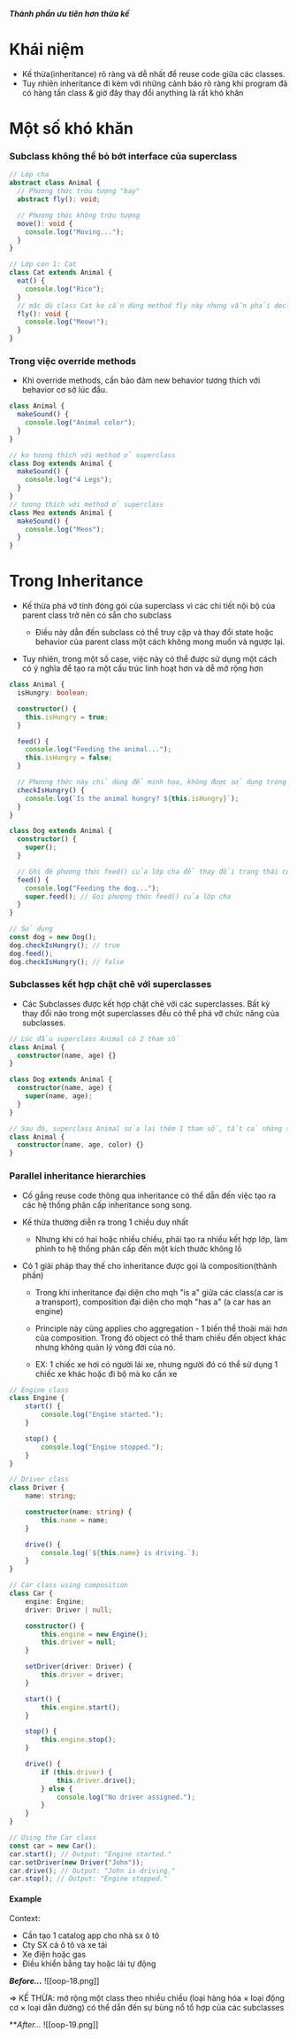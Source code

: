 
***Thành phần ưu tiên hơn thừa kế***

# Khái niệm

- Kế thừa(inheritance) rõ ràng và dễ nhất để reuse code giữa các classes.
- Tuy nhiên inheritance đi kèm với những cảnh báo rõ ràng khi program đã có hàng tấn class & giờ đây thay đổi anything là rất khó khăn

# Một số khó khăn

### Subclass không thể bỏ bớt interface của superclass


```ts
// Lớp cha
abstract class Animal {
  // Phương thức trừu tượng "bay"
  abstract fly(): void;

  // Phương thức không trừu tượng
  move(): void {
    console.log("Moving...");
  }
}

// Lớp con 1: Cat
class Cat extends Animal {
  eat() {
    console.log("Rice");
  }
  // mặc dù class Cat ko cần dùng method fly này nhưng vẫn phải declare vì class cha Animal có abstract method fly
  fly(): void {
    console.log("Meow!");
  }
}

```

### Trong việc override methods

- Khi override methods, cần bảo đảm new behavior tương thích với behavior cơ sở lúc đầu.

```ts
class Animal {
  makeSound() {
    console.log("Animal color");
  }
}

// ko tương thích với method ở superclass
class Dog extends Animal {
  makeSound() {
    console.log("4 Legs");
  }
}
// tương thích với method ở superclass
class Meo extends Animal {
  makeSound() {
    console.log("Meos");
  }
}
```


# Trong Inheritance

- Kế thừa phá vỡ tính đóng gói của superclass vì các chi tiết nội bộ của parent class trở nên có sẵn cho subclass
	- Điều này dẫn đến subclass có thể truy cập và thay đổi state hoặc behavior của parent class một cách không mong muốn và ngược lại. 

- Tuy nhiên, trong một số case, việc này có thể được sử dụng một cách có ý nghĩa để tạo ra một cấu trúc linh hoạt hơn và dễ mở rộng hơn

```ts
class Animal {
  isHungry: boolean;

  constructor() {
    this.isHungry = true;
  }

  feed() {
    console.log("Feeding the animal...");
    this.isHungry = false;
  }

  // Phương thức này chỉ dùng để minh họa, không được sử dụng trong ví dụ
  checkIsHungry() {
    console.log(`Is the animal hungry? ${this.isHungry}`);
  }
}

class Dog extends Animal {
  constructor() {
    super();
  }

  // Ghi đè phương thức feed() của lớp cha để thay đổi trạng thái của nó
  feed() {
    console.log("Feeding the dog...");
    super.feed(); // Gọi phương thức feed() của lớp cha
  }
}

// Sử dụng
const dog = new Dog();
dog.checkIsHungry(); // true
dog.feed();
dog.checkIsHungry(); // false
```


### Subclasses kết hợp chặt chẽ với superclasses

- Các Subclasses được kết hợp chặt chẽ với các superclasses. Bất kỳ thay đổi nào trong một superclasses đều có thể phá vỡ chức năng của subclasses.

```ts
// Lúc đầu superclass Animal có 2 tham số
class Animal {
  constructor(name, age) {}
}

class Dog extends Animal {
  constructor(name, age) {
    super(name, age);
  }
}

// Sau đó, superclass Animal sửa lại thêm 1 tham số, tất cả những subclasses inheritance từ Animal đều sẽ bị lỗi
class Animal {
  constructor(name, age, color) {}
}
```


### Parallel inheritance hierarchies

- Cố gắng reuse code thông qua inheritance có thể dẫn đến việc tạo ra các hệ thống phân cấp inheritance song song.

- Kế thừa thường diễn ra trong 1 chiều duy nhất
	- Nhưng khi có hai hoặc nhiều chiều, phải tạo ra nhiều kết hợp lớp, làm phình to hệ thống phân cấp đến một kích thước không lồ

- Có 1 giải pháp thay thế cho inheritance được gọi là composition(thành phần)
	- Trong khi inheritance đại diện cho mqh "is a" giữa các class(a car is a transport), composition đại diện cho mqh "has a" (a car has an engine)

	- Principle này cũng applies cho aggregation - 1 biến thể thoải mái hơn của composition. Trong đó object có thể tham chiếu đến object khác nhưng không quản lý vòng đời của nó.
	
	-  EX: 1 chiếc xe hơi có người lái xe, nhưng người đó có thể sử dụng 1 chiếc xe khác hoặc đi bộ mà ko cần xe


```ts
// Engine class
class Engine {
    start() {
        console.log("Engine started.");
    }

    stop() {
        console.log("Engine stopped.");
    }
}

// Driver class
class Driver {
    name: string;

    constructor(name: string) {
        this.name = name;
    }

    drive() {
        console.log(`${this.name} is driving.`);
    }
}

// Car class using composition
class Car {
    engine: Engine;
    driver: Driver | null;

    constructor() {
        this.engine = new Engine();
        this.driver = null;
    }

    setDriver(driver: Driver) {
        this.driver = driver;
    }

    start() {
        this.engine.start();
    }

    stop() {
        this.engine.stop();
    }

    drive() {
        if (this.driver) {
            this.driver.drive();
        } else {
            console.log("No driver assigned.");
        }
    }
}

// Using the Car class
const car = new Car();
car.start(); // Output: "Engine started."
car.setDriver(new Driver("John"));
car.drive(); // Output: "John is driving."
car.stop(); // Output: "Engine stopped."

```


#### Example

Context: 
- Cần tạo 1 catalog app cho nhà sx ô tô
- Cty SX cả ô tô và xe tải
- Xe điện hoặc gas
- Điều khiển bằng tay hoặc lái tự động

***Before...***
![[oop-18.png]]

=> KẾ THỪA: mở rộng một class theo nhiều chiều (loại hàng hóa × loại động cơ × loại dẫn đường) có thể dẫn đến sự bùng nổ tổ hợp của các subclasses


***After...*
![[oop-19.png]]